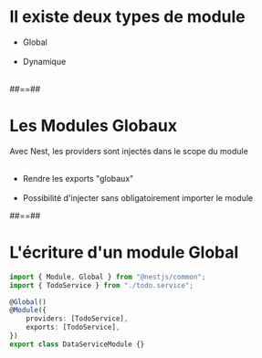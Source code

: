 # Il existe deux types de module

-   Global <br/><br/>
-   Dynamique <br/><br/>

##==##

# Les Modules Globaux

Avec Nest, les providers sont injectés dans le scope du module <br/><br/>

-   Rendre les exports "globaux" <br/><br/>
-   Possibilité d'injecter sans obligatoirement importer le module

##==##

<!-- .slide: class="with-code inconsolata" -->

# L'écriture d'un module Global

```typescript
import { Module, Global } from "@nestjs/common";
import { TodoService } from "./todo.service";

@Global()
@Module({
    providers: [TodoService],
    exports: [TodoService],
})
export class DataServiceModule {}
```

<!-- .element: class="big-code"-->
